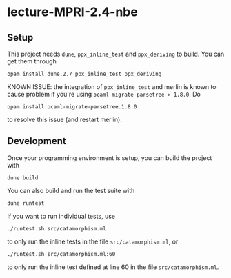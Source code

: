 # lecture-MPRI-2.4-nbe

## Setup

This project needs `dune`, `ppx_inline_test` and `ppx_deriving` to
build. You can get them through

    opam install dune.2.7 ppx_inline_test ppx_deriving

KNOWN ISSUE: the integration of `ppx_inline_test` and merlin is known
to cause problem if you're using `ocaml-migrate-parsetree > 1.8.0`. Do

    opam install ocaml-migrate-parsetree.1.8.0

to resolve this issue (and restart merlin).

## Development

Once your programming environment is setup, you can build the project with

    dune build

You can also build and run the test suite with

    dune runtest

If you want to run individual tests, use

    ./runtest.sh src/catamorphism.ml

to only run the inline tests in the file `src/catamorphism.ml`, or

    ./runtest.sh src/catamorphism.ml:60

to only run the inline test defined at line 60 in the file
`src/catamorphism.ml`.